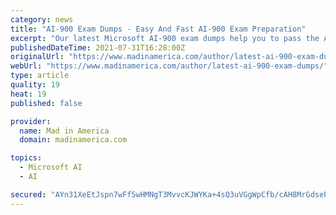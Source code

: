 ```yaml
---
category: news
title: "AI-900 Exam Dumps - Easy And Fast AI-900 Exam Preparation"
excerpt: "Our latest Microsoft AI-900 exam dumps help you to pass the AI-900 exam with high grades. How To Get Microsoft AI-900 Exam With 100% Success Assurance? Recently Microsoft has announced a wonderful Microsoft certification exam in the kind of Microsoft AI-900 test."
publishedDateTime: 2021-07-31T16:28:00Z
originalUrl: "https://www.madinamerica.com/author/latest-ai-900-exam-dumps/"
webUrl: "https://www.madinamerica.com/author/latest-ai-900-exam-dumps/"
type: article
quality: 19
heat: 19
published: false

provider:
  name: Mad in America
  domain: madinamerica.com

topics:
  - Microsoft AI
  - AI

secured: "AYn31XeEtJspn7wFf5wHMNgT3MvvcKJWYKa+4sQ3uVGgWpCfb/cAH8MrGdsePUqh+X9w2fN3HE2eehLIIe5fBXhDnZxTkuGHCcSRCqDaxZWticcvBhmgRmc9ZmhCJQmebcTqKvGUqTwnP77/Q+2FvKaSj59KfqV9ezD0kQ16XoQkc9BerekgwyWKsv0Yiyklx8Lq+33MOWqG4w0Iv+FKKob+QalfRdngYlNN6OrLCxylxQWjX/SNdq3D6+GrelMS6MxHIlW6bTVp9iSVekLdmy7uNTWs6LJ9O4bav/R1EPuCTB4TW9aGZJvVzTmqfp2Hd1OANweFO5tHV0xxvY/lbnnKUXIj2Hr9+T6b7wqlzv8=;AYd3MaZdOr4qGZru+Lumlw=="
---
```


